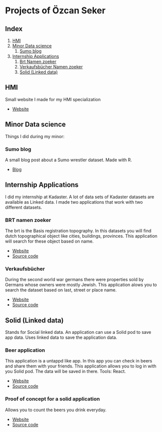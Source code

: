 # Projects of Özcan Seker

## Index
1. [HMI](#hmi)
1. [Minor Data science](#minor-data-science)
    1. [Sumo blog](#sumo-blog)  
1. [Internship Applications](#internship-applications)  
    1. [Brt Namen zoeker](#brt-namen-zoeker)
    1. [Verkaufsbücher Namen zoeker](#verkaufsbücher)
    1. [Solid (Linked data)](#solid-linked-data)

## HMI  
Small website I made for my HMI specialization  
- [Website](https://ozcanseker.github.io/jam-store)

## Minor Data science  
Things I did during my minor:  
  
### Sumo blog  
A small blog post about a Sumo wrestler dataset. Made with R.  
  - [Blog](https://ozcanseker.github.io/sumoblog/)  
  
## Internship Applications
I did my internship at Kadaster. A lot of data sets of Kadaster datasets are available as Linked data. I made two applications
that work with two different datasets.

### BRT namen zoeker
The brt is the Basis registration topography. In this datasets you will find dutch topographical object like cities, buildings, provinces.
This application will search for these object based on name.  
  - [Website](https://ozcanseker.github.io/namen-app/)
  - [Source code](https://github.com/ozcanseker/namen-app)

### Verkaufsbücher
During the second world war germans there were properties sold by Germans whose owners were mostly Jewish. This application alows you to
search the dataset based on last, street or place name.  
  - [Website](https://ozcanseker.github.io/verkaufsbucher-zoeken/#/)
  - [Source code](https://github.com/ozcanseker/verkaufsbucher-zoeken)
  
## Solid (Linked data)
Stands for Social linked data. An application can use a Solid pod to save app data. Uses linked data to save the application data.    
  
### Beer application
This application is a untappd like app. In this app you can check in beers and share them with your friends. This application allows you to log in with you Solid pod. The data will be saved in there.
Tools: React.
- [Website](https://ozcanseker.github.io/Social-linked-beer/#/)
- [Source code](https://github.com/ozcanseker/Social-linked-beer)
  
### Proof of concept for a solid application
Allows you to count the beers you drink everyday. 
- [Website](https://ozcanseker.github.io/Solid-Pod-beer-counter/)
- [Source code](https://github.com/ozcanseker/Solid-Pod-beer-counter)
